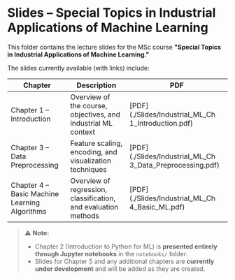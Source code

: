 # Slides – Special Topics in Industrial Applications of Machine Learning

This folder contains the lecture slides for the MSc course **"Special Topics in Industrial Applications of Machine Learning."**  

The slides currently available (with links) include:

| Chapter | Description | PDF |
|---------|-------------|-----|
| Chapter 1 – Introduction | Overview of the course, objectives, and industrial ML context | [PDF](./Slides/Industrial_ML_Ch 1_Introduction.pdf) |
| Chapter 3 – Data Preprocessing | Feature scaling, encoding, and visualization techniques | [PDF](./Slides/Industrial_ML_Ch 3_Data_Preprocessing.pdf) |
| Chapter 4 – Basic Machine Learning Algorithms | Overview of regression, classification, and evaluation methods | [PDF](./Slides/Industrial_ML_Ch 4_Basic_ML.pdf) |

> ⚠️ **Note:**  
> - Chapter 2 (Introduction to Python for ML) is **presented entirely through Jupyter notebooks** in the `notebooks/` folder.  
> - Slides for Chapter 5 and any additional chapters are **currently under development** and will be added as they are created.  
